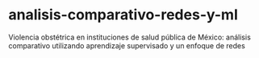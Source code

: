 # analisis-comparativo-redes-y-ml
Violencia obstétrica en instituciones de salud pública de México: análisis comparativo utilizando aprendizaje supervisado y un enfoque de redes
